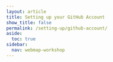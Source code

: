 ```yaml
---
layout: article
title: Setting up your GitHub Account
show_title: false
permalink: /setting-up/github-account/
aside:
  toc: true
sidebar:
  nav: webmap-workshop
---
```

